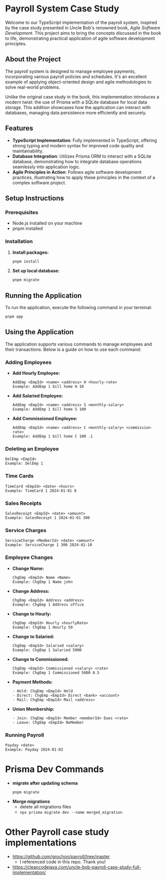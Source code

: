 # Payroll System Case Study

Welcome to our TypeScript implementation of the payroll system, inspired by the case study presented in Uncle Bob's renowned book, *Agile Software Development*. This project aims to bring the concepts discussed in the book to life, demonstrating practical application of agile software development principles.

## About the Project

The payroll system is designed to manage employee payments, incorporating various payroll policies and schedules. It's an excellent example of applying object-oriented design and agile methodologies to solve real-world problems.

Unlike the original case study in the book, this implementation introduces a modern twist: the use of Prisma with a SQLite database for local data storage. This addition showcases how the application can interact with databases, managing data persistence more efficiently and securely.

## Features

- **TypeScript Implementation**: Fully implemented in TypeScript, offering strong typing and modern syntax for improved code quality and maintainability.
- **Database Integration**: Utilizes Prisma ORM to interact with a SQLite database, demonstrating how to integrate database operations seamlessly into application logic.
- **Agile Principles in Action**: Follows agile software development practices, illustrating how to apply these principles in the context of a complex software project.

## Setup Instructions

### Prerequisites

- Node.js installed on your machine
- pnpm installed

### Installation

1. **Install packages:**

   ```bash
   pnpm install
   ```

2. **Set up local database:**

   ```bash
   pnpm migrate
   ```

## Running the Application

To run the application, execute the following command in your terminal:

```bash
pnpm app
```

## Using the Application

The application supports various commands to manage employees and their transactions. Below is a guide on how to use each command:

### Adding Employees

- **Add Hourly Employee:**
  ```
  AddEmp <EmpId> <name> <address> H <hourly-rate>
  Example: AddEmp 1 bill home H 10
  ```

- **Add Salaried Employee:**
  ```
  AddEmp <EmpId> <name> <address> S <monthly-salary>
  Example: AddEmp 1 bill home S 100
  ```

- **Add Commissioned Employee:**
  ```
  AddEmp <EmpId> <name> <address> C <monthly-salary> <commission-rate>
  Example: AddEmp 1 bill home C 100 .1
  ```

### Deleting an Employee

```
DelEmp <EmpId>
Example: DelEmp 1
```

### Time Cards

```
TimeCard <EmpId> <date> <hours>
Example: TimeCard 1 2024-01-01 8
```

### Sales Receipts

```
SalesReceipt <EmpId> <date> <amount>
Example: SalesReceipt 1 2024-01-01 300
```

### Service Charges

```
ServiceCharge <MemberId> <date> <amount> 
Example: ServiceCharge 1 300 2024-02-10
```

### Employee Changes

- **Change Name:**
  ```
  ChgEmp <EmpId> Name <Name>
  Example: ChgEmp 1 Name john
  ```

- **Change Address:**
  ```
  ChgEmp <EmpId> Address <address>
  Example: ChgEmp 1 Address office
  ```

- **Change to Hourly:**
  ```
  ChgEmp <EmpId> Hourly <hourlyRate>
  Example: ChgEmp 1 Hourly 50
  ```

- **Change to Salaried:**
  ```
  ChgEmp <EmpId> Salaried <salary>
  Example: ChgEmp 1 Salaried 5000
  ```

- **Change to Commissioned:**
  ```
  ChgEmp <EmpId> Commissioned <salary> <rate>
  Example: ChgEmp 1 Commissioned 5000 0.5
  ```

- **Payment Methods:**
  ```
  - Hold: ChgEmp <EmpId> Hold
  - Direct: ChgEmp <EmpId> Direct <bank> <account>
  - Mail: ChgEmp <EmpId> Mail <address>
  ```

- **Union Membership:**
  ```
  - Join: ChgEmp <EmpId> Member <memberId> Dues <rate>
  - Leave: ChgEmp <EmpId> NoMember
  ```

### Running Payroll

```
Payday <date>
Example: Payday 2024-01-02
```

# Prisma Dev Commands

- **migrate after updating schema**
  ```
  pnpm migrate
  ```
- **Merge migrations**
  - delete all migrations files
  - `npx prisma migrate dev --name merged_migration`

# Other Payroll case study implementations

- https://github.com/grochon/payroll/tree/master
  - I referenced code in this repo. Thank you!
- https://cleancodejava.com/uncle-bob-payroll-case-study-full-implementation/
